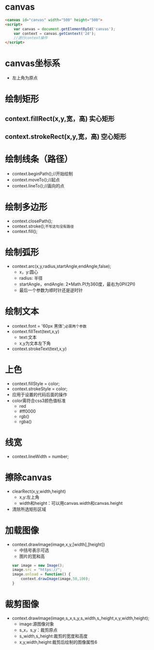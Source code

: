 # canvas
```html
<canvas id="canvas" width="500" height="500">
<script>
    var canvas = document.getElementById('canvas');
    var context = canvas.getContext('2d');
    //进行context操作
</script>
```
# canvas坐标系
* 左上角为原点

# 绘制矩形
## context.fillRect(x,y,宽，高) 实心矩形
## context.strokeRect(x,y,宽，高) 空心矩形

# 绘制线条（路径）
* context.beginPath();//开始绘制
* context.moveTo();//起点
* context.lineTo();//画向的点
# 绘制多边形
* context.closePath();
* context.stroke();`不写这句没有路径`
* context.fill();
# 绘制弧形
* context.arc(x,y,radius,startAngle,endAngle,false);
    * x，y:圆心
    * radius: 半径
    * startAngle，endAngle: 2*Math.PI为360度，最右为0PI(2PI)
    * 最后一个参数为顺时针还是逆时针
# 绘制文本
* context.font = '60px 黑体';`必需两个参数`
* context.fillText(text,x,y)
    * text:文本
    * x,y为文本左下角
* context.strokeText(text,x,y)
# 上色
* context.fillStyle = color;
* context.strokeStyle = color;
* 应用于设置的代码后面的操作
* color需符合css3颜色值标准
    * red
    * #ff0000
    * rgb()
    * rgba()
# 线宽
* context.lineWidth = number;
# 擦除canvas
* clearRect(x,y,width,height)
    * x,y:左上角
    * width和height：可以用canvas.width和canvas.height
* 清除所选矩形区域
# 加载图像
* context.drawImage(image,x,y,[width],[height])
    * 中括号表示可选
    * 图片的宽和高
    ```javascript
    var image = new Image();
    image.src = "https://";
    image.onload = function() {
        context.drawImage(image,50,100);
    }
    ```
# 裁剪图像
* context.drawImage(image,s_x,s_y,s_width,s_height,x,y,width,height);
    * image:源图像对象
    * s_x，s_y：裁剪原点
    * s_width,s_height:裁剪的宽度和高度
    * x,y,width,height:裁剪后绘制的图像属性6

